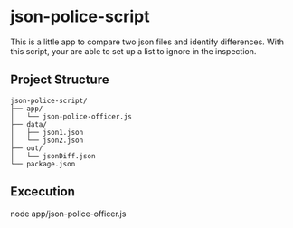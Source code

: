 # json-police-script
This is a little app to compare two json files and identify differences. With this script, your are able to set up a list to ignore in the inspection.

## Project Structure
```
json-police-script/
├── app/
│   └── json-police-officer.js
├── data/
│   ├── json1.json
│   └── json2.json
├── out/
│   └── jsonDiff.json
└── package.json
```

## Excecution
node app/json-police-officer.js
